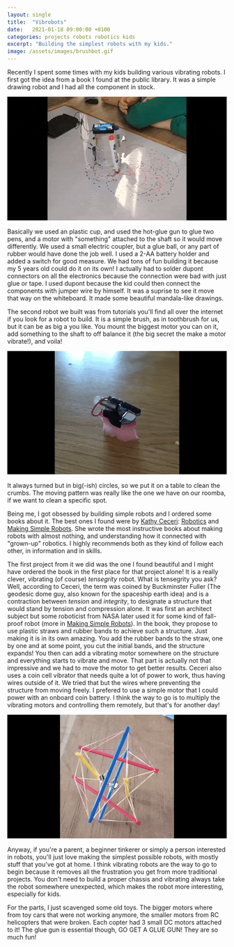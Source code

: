 ```yaml
---
layout: single
title:  "Vibrobots"
date:   2021-01-18 09:00:00 +0100
categories: projects robots robotics kids
excerpt: "Building the simplest robots with my kids." 
image: /assets/images/brushbot.gif
---
```


Recently I spent some times with my kids building various vibrating robots. I first got the idea from a book I found at the public library.
It was a simple drawing robot and I had all the component in stock.

![Drawing Bot](/assets/images/drawingbot.gif)

Basically we used an plastic cup, and used the hot-glue gun to glue two pens, and a motor with "something" attached to the shaft so it would move differently. We used a small electric coupler, but a glue ball, or any part of rubber would have done the job well.
I used a 2-AA battery holder and added a switch for good measure. We had tons of fun building it because my 5 years old could do it on its own! I actually had to solder dupont connectors on all the electronics because the connection were bad with just glue or tape. I used dupont because the kid could then connect the components with jumper wire by himself. It was a suprise to see it move that way on the whiteboard. It made some beautiful mandala-like drawings.

The second robot we built was from tutorials you'll find all over the internet if you look for a robot to build. It is a simple brush, as in toothbrush for us, but it can be as big a you like. You mount the biggest motor you can on it, add something to the shaft to off balance it (the big secret the make a motor vibrate!), and voila!

![Brush Bot](/assets/images/brushbot.gif)

It always turned but in big(-ish) circles, so we put it on a table to clean the crumbs. The moving pattern was really like the one we have on our roomba, if we want to clean a specific spot.

Being me, I got obsessed by building simple robots and I ordered some books about it. The best ones I found were by [Kathy Ceceri](https://www.kathyceceri.com/): [Robotics](https://www.amazon.com/gp/product/B009093LZS/ref=dbs_a_def_rwt_hsch_vapi_tkin_p1_i1) and [Making Simple Robots](https://www.amazon.com/gp/product/B00U1VU2AQ/ref=dbs_a_def_rwt_hsch_vapi_tkin_p1_i6). She wrote the most instructive books about making robots with almost nothing, and understanding how it connected with "grown-up" robotics. I highly recommends both as they kind of follow each other, in information and in skills.

The first project from it we did was the one I found beautiful and I might have ordered the book in the first place for that project alone!
It is a really clever, vibrating (of course) _tensegrity_ robot. What is tensegrity you ask? Well, according to Ceceri, the term was coined by Buckminster Fuller (The geodesic dome guy, also known for the spaceship earth idea) and is a contraction between _tension_ and _integrity_, to designate a structure that would stand by tension and compression alone. It was first an architect subject but some roboticist from NASA later used it for some kind of fall-proof robot (more in [Making Simple Robots](https://www.amazon.com/gp/product/B00U1VU2AQ/ref=dbs_a_def_rwt_hsch_vapi_tkin_p1_i6)). 
In the book, they propose to use plastic straws and rubber bands to achieve such a structure. Just making it is in its own amazing. You add the rubber bands to the straw, one by one and at some point, you cut the initial bands, and the structure expands! You then can add a vibrating motor somewhere on the structure and everything starts to vibrate and move. That part is actually not that impressive and we had to move the motor to get better results. Ceceri also uses a coin cell vibrator that needs quite a lot of power to work, thus having wires outside of it. We tried that but the wires where preventing the structure from moving freely. I prefered to use a simple motor that I could power with an onboard coin battery. I think the way to go is to multiply the vibrating motors and controlling them remotely, but that's for another day!

![Brush Bot](/assets/images/tensegrity.gif)

Anyway, if you're a parent, a beginner tinkerer or simply a person interested in robots, you'll just love making the simplest possible robots, with mostly stuff that you've got at home. I think vibrating robots are the way to go to begin because it removes all the frustration you get from more traditional projects. You don't need to build a proper chassis and vibrating always take the robot somewhere unexpected, which makes the robot more interesting, especially for kids.

For the parts, I just scavenged some old toys. The bigger motors where from toy cars that were not working anymore, the smaller motors from RC helicopters that were broken. Each copter had 3 small DC motors attached to it! 
The glue gun is essential though, GO GET A GLUE GUN! They are so much fun!
